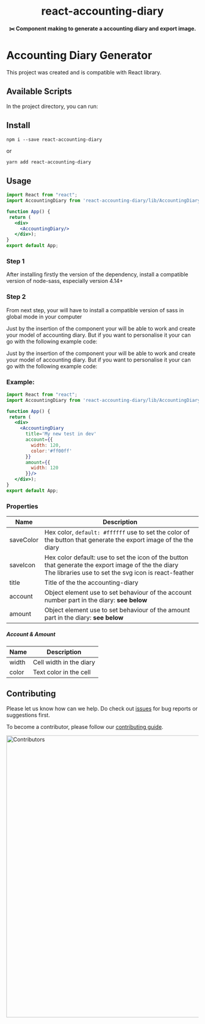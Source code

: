 <h1 align="center">react-accounting-diary</h1>

<p align="center"><strong>✂️ Component making to generate a accounting diary and export image.</strong></p>

[//]: # (<p align="center">)

[//]: # (<a href="/LICENSE"><img src="https://img.shields.io/github/license/bubkoo/html-to-image?style=flat-square" alt="MIT License"></a>)

[//]: # (<a href="https://www.typescriptlang.org"><img alt="Language" src="https://img.shields.io/badge/language-TypeScript-blue.svg?style=flat-square"></a>)

[//]: # (<a href="https://github.com/bubkoo/html-to-image/pulls"><img alt="PRs Welcome" src="https://img.shields.io/badge/PRs-Welcome-brightgreen.svg?style=flat-square"></a>)

[//]: # (<a href="https://github.com/bubkoo/html-to-image/actions/workflows/ci.yml"><img alt="build" src="https://img.shields.io/github/workflow/status/bubkoo/html-to-image/%F0%9F%91%B7%E3%80%80CI/master?logo=github&style=flat-square"></a>)

[//]: # (<a href="https://app.codecov.io/gh/bubkoo/html-to-image"><img alt="coverage" src="https://img.shields.io/codecov/c/gh/bubkoo/html-to-image?logo=codecov&style=flat-square&token=BWweeU2uNX"></a>)

[//]: # (<a href="https://lgtm.com/projects/g/bubkoo/html-to-image/context:javascript" rel="nofollow"><img alt="Language grade: JavaScript" src="https://img.shields.io/lgtm/grade/javascript/g/bubkoo/html-to-image.svg?logo=lgtm&style=flat-square" /></a>)

[//]: # (</p>)

[//]: # ()
[//]: # (<p align="center">)

[//]: # (<a href="https://www.npmjs.com/package/html-to-image" rel="nofollow"><img alt="NPM Package" src="https://img.shields.io/npm/v/html-to-image.svg?style=flat-square" /></a>)

[//]: # (<a href="https://www.npmjs.com/package/html-to-image" rel="nofollow"><img alt="NPM Downloads" src="http://img.shields.io/npm/dm/html-to-image.svg?style=flat-square" /></a>)

[//]: # (<a href="https://david-dm.org/bubkoo/html-to-image?type=dev" rel="nofollow"><img alt="devDependencies Status" src="https://david-dm.org/bubkoo/html-to-image/dev-status.svg?style=flat-square" /></a>)

[//]: # (</p>)


# Accounting Diary Generator

This project was created and is compatible with React library.

## Available Scripts
In the project directory, you can run:

## Install
```shell
npm i --save react-accounting-diary
```
or
```bash
yarn add react-accounting-diary
```
## Usage
 ```jsx
import React from "react";
import AccountingDiary from 'react-accounting-diary/lib/AccountingDiary'

function App() {
  return (
    <div>
      <AccountingDiary/>
    </div>);
}
export default App;


 ```
### Step 1
After installing firstly the version of the dependency, install a compatible version of node-sass, especially  version 4.14+

### Step 2
From next step, your will have to install a compatible version of sass in global mode in your computer

Just by the insertion of the component your will be able to work and create your model of accounting diary.
But if you want to personalise it your can go with the following example code:


Just by the insertion of the component your will be able to work and create your model of accounting diary.
But if you want to personalise it your can go with the following example code:

### Example:

 ```jsx
import React from "react";
import AccountingDiary from 'react-accounting-diary/lib/AccountingDiary'

function App() {
  return (
    <div>
      <AccountingDiary
        title='My new test in dev'
        account={{
          width: 120,
          color:'#ff00ff'
        }}
        amount={{
          width: 120
        }}/>
    </div>);
}
export default App;
 ```

### Properties

| Name      | Description                                                                                                                                                                              | 
|-----------|------------------------------------------------------------------------------------------------------------------------------------------------------------------------------------------|
| saveColor | Hex color, `default: #ffffff` use to set the color of the button that generate the export image of the the diary                                                                         |
| saveIcon  | Hex color default: <Download size={16}/> use to set the icon of the button that generate the export image of the the diary <br/> The libraries use to set the svg icon is react-feather |
| title     | Title of the the accounting-diary                                                                                                                                                        |
| account   | Object element use to set behaviour of the account number part in the diary: **see below**                                                                                               |
| amount    | Object element use to set behaviour of the amount part in the diary: **see below**                                                                                                       |

##### Account & Amount
| Name  | Description                      | 
|-------|----------------------------------|
| width | Cell width in the diary          |
| color | Text color in the cell           |

## Contributing

Please let us know how can we help. Do check out [issues](https://github.com/ruthel/accounting-diary/issues) for bug reports or suggestions first.

To become a contributor, please follow our [contributing guide](/CONTRIBUTING.md).

<a href="https://github.com/ruthel/accounting-diary/graphs/contributors">
  <img src="/CONTRIBUTORS.svg" alt="Contributors" width="740" />
</a>